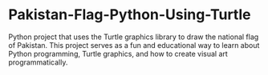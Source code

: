 # Pakistan-Flag-Python-Using-Turtle
Python project that uses the Turtle graphics library to draw the national flag of Pakistan. This project serves as a fun and educational way to learn about Python programming, Turtle graphics, and how to create visual art programmatically.
